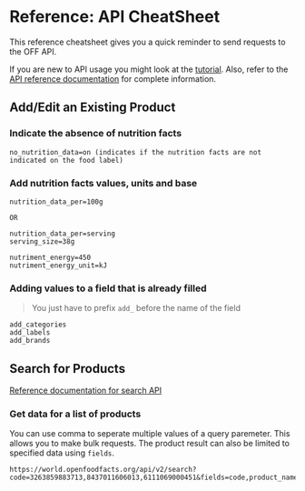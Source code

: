 # Reference: API CheatSheet 

This reference cheatsheet gives you a quick reminder to send requests to the OFF API.

If you are new to API usage you might look at the [tutorial](tutorial-off-api.md).
Also, refer to the [API reference documentation](../reference/api.md) for complete information.

## Add/Edit an Existing Product

### Indicate the absence of nutrition facts

```text
no_nutrition_data=on (indicates if the nutrition facts are not indicated on the food label)
```

### Add nutrition facts values, units and base

```text
nutrition_data_per=100g

OR

nutrition_data_per=serving
serving_size=38g
```

```text
nutriment_energy=450
nutriment_energy_unit=kJ
```

### Adding values to a field that is already filled

> You just have to prefix `add_` before the name of the field

```text
add_categories
add_labels
add_brands
```

## Search for Products

[Reference documentation for search API](https://openfoodfacts.github.io/openfoodfacts-server/reference/api/#tag/Read-Requests/operation/get-search)

### Get data for a list of products

You can use comma to seperate multiple values of a query paremeter. This allows you to make bulk requests. The product result can also be limited to specified data using `fields`.

```text
https://world.openfoodfacts.org/api/v2/search?code=3263859883713,8437011606013,6111069000451&fields=code,product_name
```
